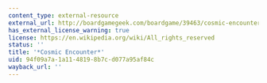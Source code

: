 ```yaml
---
content_type: external-resource
external_url: http://boardgamegeek.com/boardgame/39463/cosmic-encounter
has_external_license_warning: true
license: https://en.wikipedia.org/wiki/All_rights_reserved
status: ''
title: '*Cosmic Encounter*'
uid: 94f09a7a-1a11-4819-8b7c-d077a95af84c
wayback_url: ''
---
```


